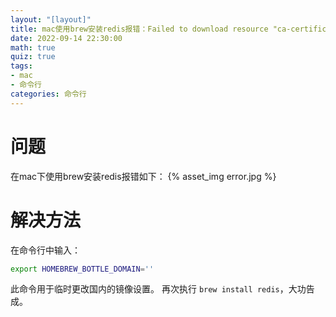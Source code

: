 ```yaml
---
layout: "[layout]"
title: mac使用brew安装redis报错：Failed to download resource "ca-certificates"
date: 2022-09-14 22:30:00
math: true
quiz: true
tags:
- mac
- 命令行
categories: 命令行
---
```


# 问题
在mac下使用brew安装redis报错如下：
{% asset_img error.jpg  %}

# 解决方法
在命令行中输入：
```bash
export HOMEBREW_BOTTLE_DOMAIN=''
```

此命令用于临时更改国内的镜像设置。
再次执行 `brew install redis`，大功告成。
